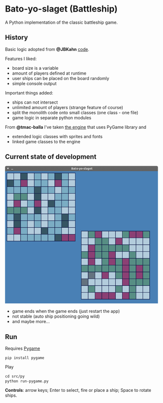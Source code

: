 Bato-yo-slaget (Battleship)
==========

A Python implementation of the classic battleship game.

## History

Basic logic adopted from **@JBKahn** [code](https://github.com/JBKahn/Battleship).

Features I liked:

- board size is a variable
- amount of players defined at runtime
- user ships can be placed on the board randomly
- simple console output

Important things added:

- ships can not intersect
- unlimited amount of players (strange feature of course)
- split the monolith code onto small classes (one class - one file)
- game logic in separate python modules


From **@tmac-balla** I've taken [the engine](https://github.com/tmac-balla/battleship-game) that uses PyGame library and 

* extended logic classes with sprites and fonts
* linked game classes to the engine


## Current state of development

![Last screenshot](last_screen.png "I have won!")

- game ends when the game ends (just restart the app)
- not stable (auto ship positioning going wild)
- and maybe more...

## Run

Requires [Pygame](http://www.pygame.org/download.shtml)

```
pip install pygame
```

Play
```
cd src/py
python run-pygame.py
```
 
**Controls**: arrow keys; Enter to select, fire or place a ship; Space to rotate ships.